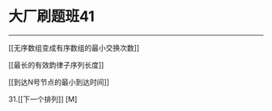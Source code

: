 # 大厂刷题班41

---
[[无序数组变成有序数组的最小交换次数]]  

[[最长的有效韵律子序列长度]]   
 
[[到达N号节点的最小到达时间]]   

31.[[下一个排列]] [M]  